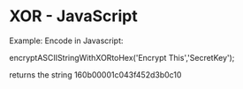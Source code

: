 # XOR - JavaScript

Example: Encode in Javascript:

encryptASCIIStringWithXORtoHex('Encrypt This','SecretKey');

returns the string 160b00001c043f452d3b0c10